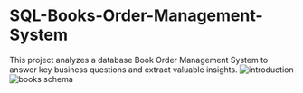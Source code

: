 # SQL-Books-Order-Management-System
This project analyzes a database Book Order Management System to answer key business questions and extract valuable insights.
![introduction](https://github.com/user-attachments/assets/d2941914-1618-45b3-b078-e77f4b1ac2cf)
![books schema](https://github.com/user-attachments/assets/262b0924-2ec7-418c-8e7c-eef22571958f)

